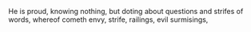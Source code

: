 He is proud, knowing nothing, but doting about questions and strifes of words, whereof cometh envy, strife, railings, evil surmisings,
